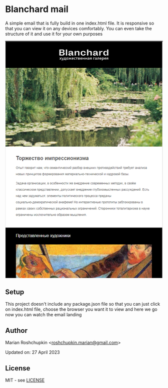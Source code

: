 # Blanchard mail
A simple email that is fully build in one index.html file.
It is responsive so that you can view it on any devices comfortably.
You can even take the structure of it and use it for your own purposes

![High-pass](screenshots/preview.png)

## Setup
This project doesn't include any package.json file so that
you can just click on index.html file, choose the browser you want it to view
and here we go now you can watch the email landing

## Author
Marian Roshchupkin &lt;roshchupkin.marian@gmail.com&gt;

Updated on: 27 April 2023

## License
MIT - see [LICENSE](LICENSE)
